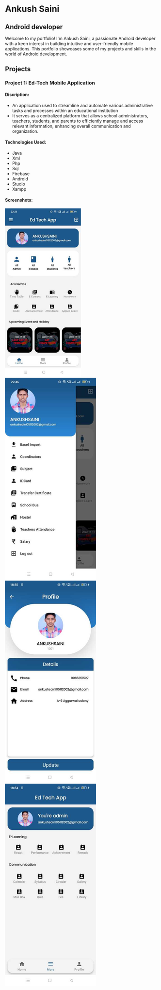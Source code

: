 
# Ankush Saini 
## Android developer

Welcome to my portfolio! I'm Ankush Saini, a passionate Android developer with a keen interest in building intuitive and user-friendly mobile applications. This portfolio showcases some of my projects and skills in the world of Android development.

## Projects

### Project 1: Ed-Tech Mobile Application
#### Discription: 
* An application used to streamline and automate various administrative tasks and processes within an educational institution
* It serves as a centralized platform that allows school administrators, teachers, students, and parents to efficiently manage and access relevant information, enhancing overall communication and organization.

#### Technologies Used: 
* Java 
* Xml 
* Php
* Sql 
* Firebase
* Android 
* Studio
* Xampp

#### Screenshots:
<p><img src="https://github.com/narza05/schoolapp/blob/master/assets/WhatsApp%20Image%202023-06-06%20at%2022.21.41.jpeg" width="250" alt="accessibility text" style="margin-right: 10px;"/>
  <img src="https://github.com/narza05/schoolapp/blob/master/assets/WhatsApp%20Image%202023-06-06%20at%2022.47.03.jpeg" width="300" alt="accessibility text"style="margin-right: 10px;"/>
<img src="https://github.com/narza05/schoolapp/blob/master/assets/WhatsApp%20Image%202023-06-23%20at%2018.55.26.jpeg" width="300" alt="accessibility text"style="margin-right: 10px;"/>
<img src="https://github.com/narza05/schoolapp/blob/master/assets/WhatsApp%20Image%202023-06-23%20at%2018.55.31.jpeg" width="300" alt="accessibility text"style="margin-right: 10px;"/></p>
